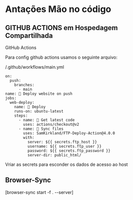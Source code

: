 # Antações Mão no código

## GITHUB ACTIONS em Hospedagem Compartilhada

GitHub Actions

Para config github actions usamos o seguinte arquivo:

/.github/workflows/main.yml
```
on:
  push:
    branches:
      - main
name: 🚀 Deploy website on push
jobs:
  web-deploy:
    name: 🎉 Deploy
    runs-on: ubuntu-latest
    steps:
      - name: 🚚 Get latest code
        uses: actions/checkout@v2
      - name: 📂 Sync files
        uses: SamKirkland/FTP-Deploy-Action@4.0.0
        with:
          server: ${{ secrets.ftp_host }}
          username: ${{ secrets.ftp_user }}
          password: ${{ secrets.ftp_password }}
          server-dir: public_html/         
```
Vriar as secrets para esconder os dados de acesso ao host


## Browser-Sync

[browser-sync start -f . --server]


